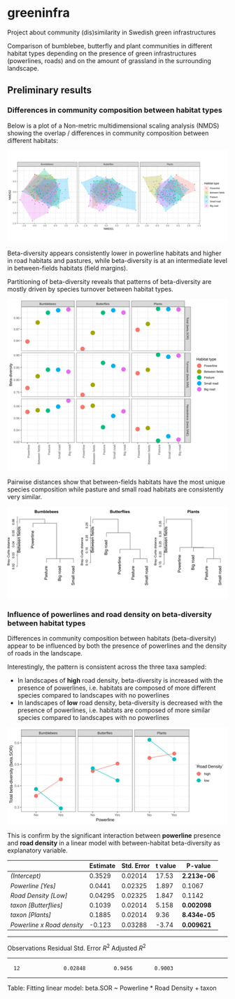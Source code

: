 # greeninfra
Project about community (dis)similarity in Swedish green infrastructures

Comparison of bumblebee, butterfly and plant communities in different habitat types depending on the presence of green infrastructures (powerlines, roads) and on the amount of grassland in the surrounding landscape. 

## Preliminary results

### Differences in community composition between habitat types

Below is a plot of a Non-metric multidimensional scaling analysis (NMDS) showing the overlap / differences in community composition between different habitats:

![NMDS](nmds_plot.svg)


Beta-diversity appears consistently lower in powerline habitats and higher in road habitats and pastures, while beta-diversity is at an intermediate level in between-fields habitats (field margins).

Partitioning of beta-diversity reveals that patterns of beta-diversity are mostly driven by species turnover between habitat types.

![Beta](beta.div_plot.svg)


Pairwise distances show that between-fields habitats have the most unique species composition while pasture and small road habitats are consistently very similar.

![Cluster](cluster.svg)


### Influence of powerlines and road density on beta-diversity between habitat types 

Differences in community composition between habitats (beta-diversity) appear to be influenced by both the presence of powerlines and the density of roads in the landscape.

Interestingly, the pattern is consistent across the three taxa sampled: 

* In landscapes of **high** road density, beta-diversity is increased with the presence of powerlines, i.e. habitats are composed of more different species compared to landscapes with no powerlines
* In landscapes of **low** road density, beta-diversity is decreased with the presence of powerlines, i.e. habitats are composed of more similar species compared to landscapes with no powerlines


![beta.by.landscape_plot](beta.by.landscape_plot.svg)


This is confirm by the significant interaction between **powerline** presence and **road density** in a linear model with between-habitat beta-diversity as explanatory variable.


|        &nbsp;                 | Estimate   |Std. Error   |t value   |P-value      |
|-------------------------------|------------|-------------|----------|-------------|
|*(Intercept)*                  | 0.3529     |0.02014      |17.53     |**2.213e-06**|
|*Powerline [Yes]*              | 0.0441     |0.02325      |1.897     |0.1067       |
|*Road Density [Low]*           | 0.04295    |0.02325      |1.847     |0.1142       |
|*taxon [Butterflies]*          | 0.1039     |0.02014      |5.158     |**0.002098** |
|*taxon [Plants]*               | 0.1885     |0.02014      |9.36      |**8.434e-05**|
|*Powerline x Road density*     | -0.123     |0.03288      |-3.74     |**0.009621** |


--------------------------------------------------------------
 Observations   Residual Std. Error   $R^2$    Adjusted $R^2$ 
-------------- --------------------- -------- ----------------
      12              0.02848         0.9456       0.9003     
--------------------------------------------------------------

Table: Fitting linear model: beta.SOR ~ Powerline * Road Density + taxon
